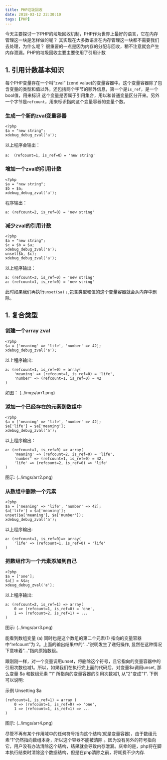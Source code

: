 ```yaml
---
title: PHP垃圾回收
date: 2018-03-12 22:30:10
tags: [PHP]
---
```


今天主要探讨一下PHP的垃圾回收机制，PHP作为世界上最好的语言，它在内存管理这一块是怎样做的呢？ 其实现在大多数语言在内存管理这一块都不需要我们去处理，为什么呢？
很重要的一点是因为内存的分配与回收，稍不注意就会产生内存泄漏。PHP的垃圾回收主要主要使用了引用计数


## 1. 引用计数基本知识
每个PHP变量存在一个叫“zval” (zend value)的变量容器中。这个变量容器除了包含变量的类型和值以外，还包括两个字节的额外信息，第一个是`is_ref`，是一个bool值，用来标识
这个变量是否属于引用集合，用以和普通变量区分开来。另外一个字节是`refcount`，用来标识指向这个变量容器的变量个数。

### 生成一个新的zval变量容器

```
<?php
$a = "new string";
xdebug_debug_zval('a');
```
以上程序会输出：
```
a: （refcount=1, is_ref=0）= 'new string'
```

### 增加一个zval的引用计数

```
<?php
$a = "new string";
$b = $a;
xdebug_debug_zval('a');
```

程序输出：
```
a: (refcount=2, is_ref=0) = 'new string'
```

### 减少zval的引用计数

```
<?php
$a = "new string";
$c = $b = $a;
xdebug_debug_zval('a');
unset($b, $c);
xdebug_debug_zval('a');
```

以上程序输出：

```
a: (refcount=3, is_ref=0) = 'new string'
a: (refcount=1, is_ref=0) = 'new string'
```
此时如果我们再执行`unset($a)；`,包含类型和值的这个变量容器就会从内存中删除。


## 1. 复合类型

### 创建一个array zval

```
<?php
$a = ['meaning' => 'life', 'number' => 42];
xdebug_debug_zval('a');
```

以上程序输出:

```
a: (refcount=1, is_ref=0) = array(
    'meaning' => (refcount=1, is_ref=0) = 'life',
    'number' => (refcount=1, is_ref=0) = 42
)
```

如图：
(../imgs/arr1.png)

### 添加一个已经存在的元素到数组中

```
<?php
$a = ['meaning' => 'life', 'number' => 42];
$a['life'] = $a['meaning'];
xdebug_debug_zval('a'); 

```

以上程序输出：

```
a: (refcount=1, is_ref=0) => array(
    'meaning' => (refcount=2, is_ref=0) = 'life',
    'number' => (refcount=1, is_ref=0) = 42,
    'life' => (refcount=2, is_ref=0) => 'life'
)
```

图示:
(../imgs/arr2.png)

### 从数组中删除一个元素

```
<?php
$a = ['meaning' => 'life', 'number' => 42];
$a['life'] = $a['meaning'];
unset($a['meaning'], $a['number']);
xdebug_debug_zval('a');
```

以上程序输出:

```
a: (refcount=1, is_ref=0)=> array(
    'life' => (refcount=1, is_ref=0) = 'life'
)
```

### 把数组作为一个元素添加到自己

```
<?php
$a = ['one'];
$a[] = &$a;
xdeug_debug_zval('a');
```

以上程序输出:

```
a: (refcount=2, is_ref=1) => array(
    0 => (refcount=1, is_ref=0) = 'one',
    1 => (refcount=2, is_ref=1) = ...
)
```

图示:
(../imgs/arr3.png)

能看到数组变量 (a) 同时也是这个数组的第二个元素(1) 指向的变量容器中“refcount”为 2。上面的输出结果中的"..."说明发生了递归操作, 显然在这种情况下意味着"..."指向原始数组。

跟刚刚一样，对一个变量调用unset，将删除这个符号，且它指向的变量容器中的引用次数也减1。所以，如果我们在执行完上面的代码后，对变量$a调用unset, 那么变量 $a 和数组元素 "1" 所指向的变量容器的引用次数减1, 从"2"变成"1". 下例可以说明:

示例 Unsetting $a

```
(refcount=1, is_ref=1) = array (
    0 => (refcount=1, is_ref=0) => 'one',
    1 => (refcount=1, is_ref=1) => ...
)
```

图示:
(../imgs/arr4.png)

尽管不再有某个作用域中的任何符号指向这个结构(就是变量容器)，由于数组元素“1”仍然指向数组本身，所以这个容器不能被清除 。因为没有另外的符号指向它，用户没有办法清除这个结构，结果就会导致内存泄漏。庆幸的是，php将在脚本执行结束时清除这个数据结构，但是在php清除之前，将耗费不少内存.